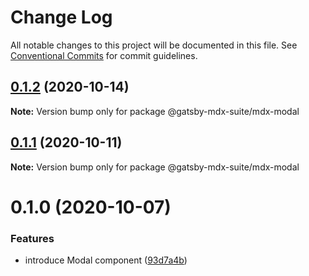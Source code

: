 # Change Log

All notable changes to this project will be documented in this file.
See [Conventional Commits](https://conventionalcommits.org) for commit guidelines.

## [0.1.2](https://github.com/axe312ger/gatsby-mdx-suite/compare/@gatsby-mdx-suite/mdx-modal@0.1.1...@gatsby-mdx-suite/mdx-modal@0.1.2) (2020-10-14)

**Note:** Version bump only for package @gatsby-mdx-suite/mdx-modal





## [0.1.1](https://github.com/axe312ger/gatsby-mdx-suite/compare/@gatsby-mdx-suite/mdx-modal@0.1.0...@gatsby-mdx-suite/mdx-modal@0.1.1) (2020-10-11)

**Note:** Version bump only for package @gatsby-mdx-suite/mdx-modal





# 0.1.0 (2020-10-07)


### Features

* introduce Modal component ([93d7a4b](https://github.com/axe312ger/gatsby-mdx-suite/commit/93d7a4ba1218b6fe062d820250da25c967b7064f))
